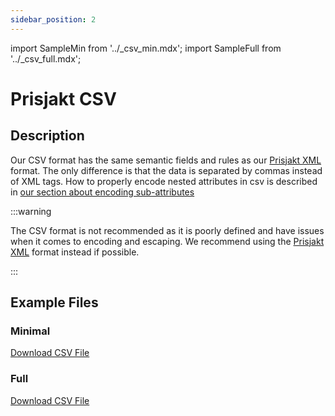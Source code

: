 ```yaml
---
sidebar_position: 2
---
```

import SampleMin from '../_csv_min.mdx';
import SampleFull from '../_csv_full.mdx';

# Prisjakt CSV

## Description

Our CSV format has the same semantic fields and rules as our [Prisjakt XML](/feeds/offer/formats/prisjakt_xml/index.md) format. 
The only difference is that the data is separated by commas instead of XML tags. How to properly encode nested attributes in csv is described in [our section about encoding sub-attributes](/advanced/csv/#encoding-sub-attributes-and-lists-in-csv-files)

:::warning

The CSV format is not recommended as it is poorly defined and have issues when it comes to encoding and escaping. We recommend using the [Prisjakt XML](/feeds/offer/formats/prisjakt_xml/index.md) format instead if possible.

:::

## Example Files

### Minimal

[Download CSV File](pathname:///examples/offer/min.csv)
<SampleMin />

### Full

[Download CSV File](pathname:///examples/offer/full.csv)
<SampleFull />